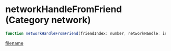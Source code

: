 # networkHandleFromFriend (Category network)

```js
function networkHandleFromFriend(friendIndex: number, networkHandle: intPtr, bufferSize: int): Array
```

[filename](networkHandleFromFriend_m.md ':include')